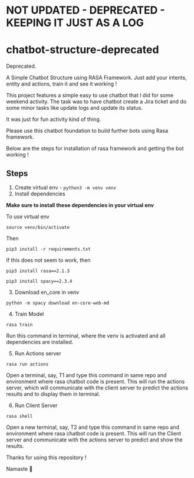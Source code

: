 # NOT UPDATED - DEPRECATED - KEEPING IT JUST AS A LOG
# chatbot-structure-deprecated

Deprecated.

A Simple Chatbot Structure using RASA Framework. Just add your intents, entity and actions, train it and see it working !

This project features a simple easy to use chatbot that I did for some weekend activity. The task was to have chatbot create a Jira ticket and do some minor tasks like update logs and update its status.

It was just for fun activity kind of thing.

Please use this chatbot foundation to build further bots using Rasa framework.

Below are the steps for installation of rasa framework and getting the bot working !

## Steps

1. Create virtual env - `python3 -m venv venv`
2. Install dependencies

**Make sure to install these dependencies in your virtual env**

To use virtual env

`source venv/bin/activate`

Then

`pip3 install -r requirements.txt`

If this does not seem to work, then

`pip3 install rasa==2.1.3`

`pip3 install spacy==2.3.4`

3. Download en_core in venv

`python -m spacy download en-core-web-md`

4. Train Model

`rasa train`

Run this command in terminal, where the venv is activated and all dependencies are installed.

5. Run Actions server

`rasa run actions`

Open a terminal, say, T1 and type this command in same repo and environment where rasa chatbot code is present. This will run the actions server, which will communicate with the client server to predict the actions results and to display them in terminal.

6. Run Client Server

`rasa shell`

Open a new terminal, say, T2 and type this command in same repo and environment where rasa chatbot code is present. This will run the Client server and communicate with the actions server to predict and show the results.

Thanks for using this repository !

Namaste 🙏
